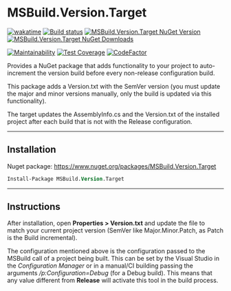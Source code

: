 # MSBuild.Version.Target

[![wakatime](https://wakatime.com/badge/github/guibranco/MSBuild.Version.Target.svg)](https://wakatime.com/badge/github/guibranco/MSBuild.Version.Target)
[![Build status](https://ci.appveyor.com/api/projects/status/bfwtumc7xs6sfh0m?svg=true)](https://ci.appveyor.com/project/guibranco/msbuild-version-target)
[![MSBuild.Version.Target NuGet Version](https://img.shields.io/nuget/v/MSBuild.Version.Target.svg)](https://www.nuget.org/packages/MSBuild.Version.Target/)
[![MSBuild.Version.Target NuGet Downloads](https://img.shields.io/nuget/dt/MSBuild.Version.Target.svg)](https://www.nuget.org/packages/MSBuild.Version.Target/)

[![Maintainability](https://api.codeclimate.com/v1/badges/42d02eaff227c10bb2b3/maintainability)](https://codeclimate.com/github/guibranco/MSBuild.Version.Target/maintainability)
[![Test Coverage](https://api.codeclimate.com/v1/badges/42d02eaff227c10bb2b3/test_coverage)](https://codeclimate.com/github/guibranco/MSBuild.Version.Target/test_coverage)
[![CodeFactor](https://www.codefactor.io/repository/github/guibranco/MSBuild.Version.Target/badge)](https://www.codefactor.io/repository/github/guibranco/MSBuild.Version.Target)

Provides a NuGet package that adds functionality to your project to auto-increment the version build before every non-release configuration build. 

This package adds a Version.txt with the SemVer version (you must update the major and minor versions manually, only the build is updated via this functionality). 

The target updates the AssemblyInfo.cs and the Version.txt of the installed project after each build that is not with the Release configuration. 

----------

## Installation

Nuget package: https://www.nuget.org/packages/MSBuild.Version.Target


```ps
Install-Package MSBuild.Version.Target
```

----------

## Instructions

After installation, open **Properties > Version.txt** and update the file to match your current project version (SemVer like Major.Minor.Patch, as Patch is the Build incremental).

The configuration mentioned above is the configuration passed to the MSBuild call of a project being built.
This can be set by the Visual Studio in the *Configuration Manager* or in a manual/CI building passing the arguments */p:Configuration=Debug* (for a Debug build). This means that any value different from **Release** will activate this tool in the build process. 
